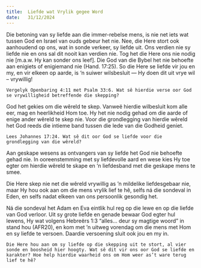 ```yaml
---
title:  Liefde wat Vrylik gegee Word
date:   31/12/2024
---
```


Die betoning van sy liefde aan die immer-rebelse mens, is nie net iets wat tussen God en Israel van ouds gebeur het nie. Nee, die Here stort ook aanhoudend op ons, wat in sonde verkeer, sy liefde uit. Ons verdien nie sy liefde nie en ons sal dit nooit kan verdien nie. Tog het die Here ons nie nodig nie [m.a.w. Hy kan sonder ons leef]. Die God van die Bybel het nie behoefte aan enigiets of enigiemand nie (Hand. 17:25). So die Here se liefde vir jou en my, en vir elkeen op aarde, is ‘n suiwer wilsbesluit — Hy doen dit uit vrye wil – vrywillig!

`Vergelyk Openbaring 4:11 met Psalm 33:6. Wat sê hierdie verse oor God se vrywilligheid betreffende die skepping?`

God het gekies om die wêreld te skep. Vanweë hierdie wilbesluit kom alle eer, mag en heerlikheid Hom toe. Hy het nie nodig gehad om die aarde of enige ander wêreld te skep nie. Voor die grondlegging van hierdie wêreld het God reeds die intieme band tussen die lede van die Godheid geniet.

`Lees Johannes 17:24. Wat sê dit oor God se liefde voor die grondlegging van die wêreld?`

Aan geskape wesens as ontvangers van sy liefde het God nie behoefte gehad nie. In ooreenstemming met sy liefdevolle aard en wese kies Hy toe egter om hierdie wêreld te skape en ’n liefdesband met die geskape mens te smee.

Die Here skep nie net die wêreld vrywillig as ’n mildelike liefdesgebaar nie, maar Hy hou ook aan om die mens vrylik lief te hê, selfs ná die sondeval in Eden, en selfs nadat elkeen van ons persoonlik gesondig het.

Ná die sondeval het Adam en Eva eintlik hul reg op die lewe en op die liefde van God verloor. Uit sy grote liefde en genade bewaar God egter hul lewens, Hy wat volgens Hebreërs 1:3 “alles… deur sy magtige woord” in stand hou (AFR20), en kom met ’n uitweg vorendag om die mens met Hom en sy liefde te versoen. Daardie versoening sluit ook jou en my in.

`Die Here hou aan om sy liefde op die skepping uit te stort, al vier sonde en boosheid hier hoogty. Wat sê dit vir ons oor God se liefde en karakter? Hoe help hierdie waarheid ons om Hom weer as’t ware terug lief te hê?`